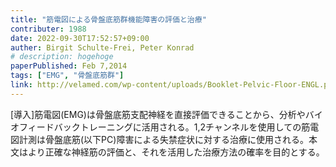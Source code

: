 ```yaml
---
title: "筋電図による骨盤底筋群機能障害の評価と治療"
contributer: 1988
date: 2022-09-30T17:52:57+09:00
auther: Birgit Schulte-Frei, Peter Konrad
# description: hogehoge
paperPublished: Feb 7,2014
tags: ["EMG", "骨盤底筋群"]
link: http://velamed.com/wp-content/uploads/Booklet-Pelvic-Floor-ENGL.pdf
---
```

[導入]筋電図(EMG)は骨盤底筋支配神経を直接評価できることから、分析やバイオフィードバックトレーニングに活用される。1,2チャンネルを使用しての筋電図計測は骨盤底筋(以下PC)障害による失禁症状に対する治療に使用される。本文はより正確な神経筋の評価と、それを活用した治療方法の確率を目的とする。

